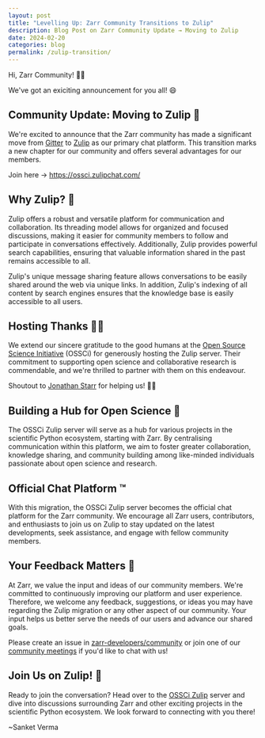 ```yaml
---
layout: post
title: "Levelling Up: Zarr Community Transitions to Zulip"
description: Blog Post on Zarr Community Update → Moving to Zulip
date: 2024-02-20
categories: blog
permalink: /zulip-transition/
---
```


Hi, Zarr Community! 👋🏻

We've got an exiciting announcement for you all! 😄

## Community Update: Moving to Zulip 💬

We're excited to announce that the Zarr community has made a significant move
from [Gitter](https://gitter.im/zarr-developers/community) to [Zulip](https://ossci.zulipchat.com/)
as our primary chat platform. This transition marks a new chapter for our
community and offers several advantages for our members.

Join here → <https://ossci.zulipchat.com/>

## Why Zulip? 🤔

Zulip offers a robust and versatile platform for communication and
collaboration. Its threading model allows for organized and focused
discussions, making it easier for community members to follow and participate
in conversations effectively. Additionally, Zulip provides powerful search
capabilities, ensuring that valuable information shared in the past remains
accessible to all.

Zulip's unique message sharing feature allows conversations to be easily shared
around the web via unique links. In addition, Zulip's indexing of all content
by search engines ensures that the knowledge base is easily accessible to all
users.

## Hosting Thanks 🙏🏻

We extend our sincere gratitude to the good humans at the [Open Source Science
Initiative](https://opensource.science/) (OSSCi) for generously hosting the
Zulip server. Their commitment to supporting open science and collaborative
research is commendable, and we're thrilled to partner with them on this
endeavour. 

Shoutout to [Jonathan Starr](https://www.linkedin.com/in/jonathan-starr-b04032284/)
for helping us! 🙌🏻

## Building a Hub for Open Science 🧬

The OSSCi Zulip server will serve as a hub for various projects in the
scientific Python ecosystem, starting with Zarr. By centralising communication
within this platform, we aim to foster greater collaboration, knowledge
sharing, and community building among like-minded individuals passionate about
open science and research.

## Official Chat Platform ™️

With this migration, the OSSCi Zulip server becomes the official chat platform
for the Zarr community. We encourage all Zarr users, contributors, and
enthusiasts to join us on Zulip to stay updated on the latest developments,
seek assistance, and engage with fellow community members.

## Your Feedback Matters 🔁

At Zarr, we value the input and ideas of our community members. We're committed
to continuously improving our platform and user experience. Therefore, we
welcome any feedback, suggestions, or ideas you may have regarding the Zulip
migration or any other aspect of our community. Your input helps us better
serve the needs of our users and advance our shared goals.

Please create an issue in [zarr-developers/community](https://github.com/zarr-developers/community/issues)
or join one of our [community meetings](https://zarr.dev/community-calls/)
if you'd like to chat with us! 

## Join Us on Zulip! 🔗

Ready to join the conversation? Head over to the [OSSCi Zulip](https://ossci.zulipchat.com/)
server and dive into discussions surrounding Zarr and other exciting projects 
in the scientific Python ecosystem. We look forward to connecting with you
there!

~Sanket Verma

<script src="https://giscus.app/client.js"
        data-repo="zarr-developers/blog"
        data-repo-id="R_kgDOGxrWVg"
        data-category="General"
        data-category-id="DIC_kwDOGxrWVs4CU5q_"
        data-mapping="pathname"
        data-strict="0"
        data-reactions-enabled="1"
        data-emit-metadata="0"
        data-input-position="top"
        data-theme="light"
        data-lang="en"
        crossorigin="anonymous"
        async>
</script>

